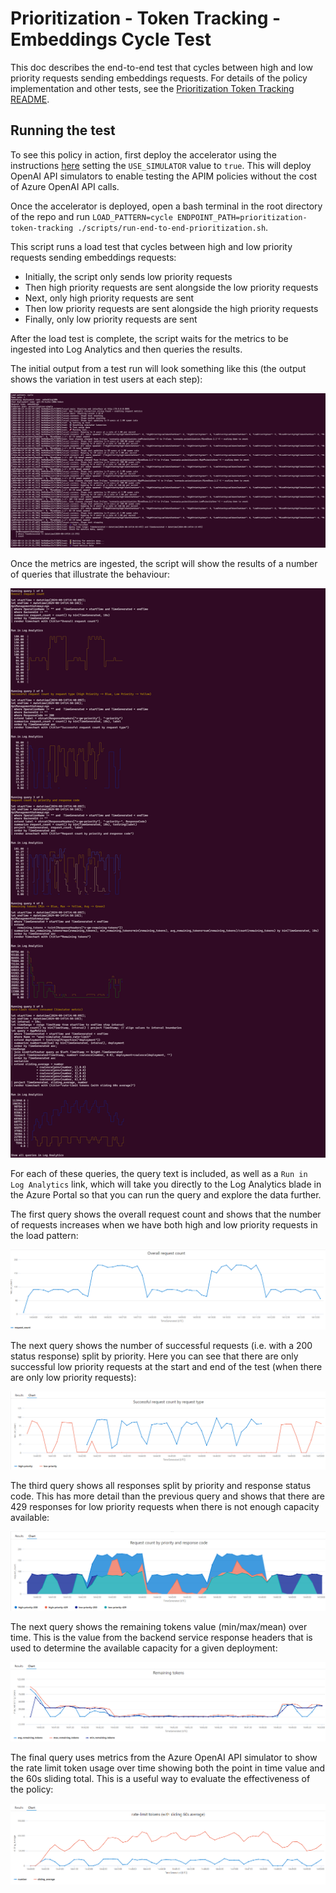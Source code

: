 # Prioritization - Token Tracking - Embeddings Cycle Test

This doc describes the end-to-end test that cycles between high and low priority requests sending embeddings requests.
For details of the policy implementation and other tests, see the [Prioritization Token Tracking README](./prioritization-token-tracking.md).

## Running the test

To see this policy in action, first deploy the accelerator using the instructions [here](../../README.md) setting the `USE_SIMULATOR` value to `true`.
This will deploy OpenAI API simulators to enable testing the APIM policies without the cost of Azure OpenAI API calls.

Once the accelerator is deployed, open a bash terminal in the root directory of the repo and run `LOAD_PATTERN=cycle ENDPOINT_PATH=prioritization-token-tracking ./scripts/run-end-to-end-prioritization.sh`.

This script runs a load test that cycles between high and low priority requests sending embeddings requests:
- Initially, the script only sends low priority requests
- Then high priority requests are sent alongside the low priority requests
- Next, only high priority requests are sent
- Then low priority requests are sent alongside the high priority requests
- Finally, only low priority requests are sent

After the load test is complete, the script waits for the metrics to be ingested into Log Analytics and then queries the results.

The initial output from a test run will look something like this (the output shows the variation in test users at each step):

![output showing the test steps](./docs/token-tracking/embeddings-cycle/output-1.png)

Once the metrics are ingested, the script will show the results of a number of queries that illustrate the behaviour:

![output showing the query results](./docs/token-tracking/embeddings-cycle/output-2.png)

For each of these queries, the query text is included, as well as a `Run in Log Analytics` link, which will take you directly to the Log Analytics blade in the Azure Portal so that you can run the query and explore the data further.

The first query shows the overall request count and shows that the number of requests increases when we have both high and low priority requests in the load pattern:

![chart showing requests over time](./docs/token-tracking/embeddings-cycle/query-request-count.png)

The next query shows the number of successful requests (i.e. with a 200 status response) split by priority. Here you can see that there are only successful low priority requests at the start and end of the test (when there are only low priority requests):

![chart showing the number of sucessful requests by priority](./docs/token-tracking/embeddings-cycle/query-sucessful-requests.png)

The third query shows all responses split by priority and response status code. This has more detail than the previous query and shows that there are 429 responses for low priority requests when there is not enough capacity available:

![chart showing responses split by priority and response code](./docs/token-tracking/embeddings-cycle/query-requests-priority-status.png)

The next query shows the remaining tokens value (min/max/mean) over time. This is the value from the backend service response headers that is used to determine the available capacity for a given deployment:

![chart showing the remaining tokens over time](./docs/token-tracking/embeddings-cycle/query-remaining-tokens.png)

The final query uses metrics from the Azure OpenAI API simulator to show the rate limit token usage over time showing both the point in time value and the 60s sliding total. This is a useful way to evaluate the effectiveness of the policy:

![chart showing the rate-limit token usage](./docs/token-tracking/embeddings-cycle/query-rate-limit-tokens.png)

